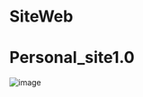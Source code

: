 # SiteWeb
# Personal_site1.0
![image](https://github.com/user-attachments/assets/28dabd75-cf6e-4ddd-aef9-a5ae5f05be81)
